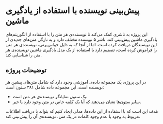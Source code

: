 # پیش‌بینی نویسنده با استفاده از یادگیری ماشین

این پروژه به ناشری کمک می‌کند تا نویسنده‌ی هر متن را با استفاده از الگوریتم‌های یادگیری ماشین پیش‌بینی کند. ناشر ۵ نویسنده مختلف دارد و به تازگی متن‌های جدیدی از این نویسندگان دریافت کرده است. اما از آنجا که به دلیل حواس‌پرتی، نویسنده‌ی هر متن را فراموش کرده است، تصمیم دارد با استفاده از یک مدل یادگیری ماشین نویسنده‌ی هر متن را شناسایی کند.

## توضیحات پروژه

در این پروژه، یک مجموعه داده‌ی آموزشی وجود دارد که شامل متن‌های پیشین هر نویسنده است. این مجموعه داده شامل ۳۸۱ ستون است:

- یک ستون نمایانگر نویسنده‌ی هر متن است.
- سایر ستون‌ها نشان می‌دهند که آیا یک کلمه خاص در متن وجود دارد یا خیر.

هدف این است که با استفاده از این داده‌ها، مدلی ایجاد کنیم که بتواند با دریافت اطلاعات مربوط به وجود یا عدم وجود کلمات در یک متن، نویسنده‌ی آن را پیش‌بینی کند.

